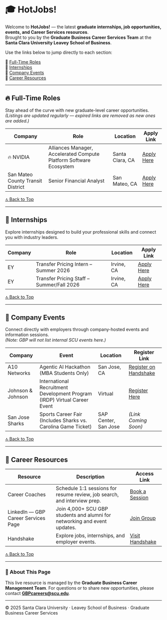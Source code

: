 # 🎓 HotJobs!
Welcome to **HotJobs!** — the latest **graduate internships, job opportunities, events, and Career Services resources**.  
Brought to you by the **Graduate Business Career Services Team** at the **Santa Clara University Leavey School of Business**.

Use the links below to jump directly to each section:

🔗 [Full-Time Roles](#full-time-roles)  
🔗 [Internships](#internships)  
🔗 [Company Events](#company-events)  
🔗 [Career Resources](#career-resources)

---

## 🔥 Full-Time Roles
Stay ahead of the curve with new graduate-level career opportunities.  
*(Listings are updated regularly — expired links are removed as new ones are added.)*

| Company | Role | Location | Apply Link |
|----------|------|-----------|-------------|
| 🔥 NVIDIA | Alliances Manager, Accelerated Compute Platform Software Ecosystem | Santa Clara, CA | [Apply Here](https://nvidia.wd5.myworkdayjobs.com/NVIDIAExternalCareerSite/job/US-CA-Santa-Clara/Alliances-Manager--Accelerated-Compute-Platform-Software-Ecosystem_JR2001956) |
| San Mateo County Transit District | Senior Financial Analyst | San Mateo, CA | [Apply Here](https://www.linkedin.com/jobs/view/4295938295/?refId=UtjTIKLnrzgIHlIStvrqKA%3D%3D&trackingId=UtjTIKLnrzgIHlIStvrqKA%3D%3D) |

[🔝 Back to Top](#hotjobs)

---

## 💼 Internships
Explore internships designed to build your professional skills and connect you with industry leaders.

| Company | Role | Location | Apply Link |
|----------|------|-----------|-------------|
| EY | Transfer Pricing Intern – Summer 2026 | Irvine, CA | [Apply Here](https://usearlycareers.ey.com/job/irvine/usa-tax-itts-transfer-pricing-intern-summer-2026/39053/85914260496) |
| EY | Transfer Pricing Staff – Summer/Fall 2026 | Irvine, CA | [Apply Here](https://usearlycareers.ey.com/job/irvine/usa-tax-itts-transfer-pricing-staff/39053/85914261312) |

[🔝 Back to Top](#hotjobs)

---

## 📅 Company Events
Connect directly with employers through company-hosted events and information sessions.  
*(Note: GBP will not list internal SCU events here.)*

| Company | Event | Location | Register Link |
|----------|--------|-----------|----------------|
| A10 Networks | Agentic AI Hackathon (MBA Students Only) | San Jose, CA | [Register on Handshake](https://scu.joinhandshake.com/edu/events/1821265) |
| Johnson & Johnson | International Recruitment Development Program (IRDP) Virtual Career Event | Virtual | [Register Here](https://www.mba-exchange.com/jnj2509irdp/candidates/forStudents.php) |
| San Jose Sharks | Sports Career Fair (Includes Sharks vs. Carolina Game Ticket) | SAP Center, San Jose | *(Link Coming Soon)* |

[🔝 Back to Top](#hotjobs)

---

## 🧭 Career Resources

| Resource | Description | Access Link |
|-----------|--------------|--------------|
| Career Coaches | Schedule 1:1 sessions for resume review, job search, and interview prep. | [Book a Session](#) |
| LinkedIn — GBP Career Services Page | Join 4,000+ SCU GBP students and alumni for networking and event updates. | [Join Group](#) |
| Handshake | Explore jobs, internships, and employer events. | [Visit Handshake](#) |

[🔝 Back to Top](#hotjobs)

---

### 🧭 About This Page
This live resource is managed by the **Graduate Business Career Management Team**. 
For questions or to share new opportunities, please contact **GBPcareers@scu.edu**. 

---

© 2025 Santa Clara University · Leavey School of Business · Graduate Business Career Services
